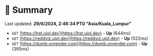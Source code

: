 # 📖 Summary
Last updated: **29/6/2024, 2:46:34 PTG "Asia/Kuala_Lumpur"**

- `GET` [https://hst.ujol.dev](https://hst.ujol.dev) - **Up** (644ms)
- `GET` [https://reddviz.ujol.dev](https://reddviz.ujol.dev) - **Up** (522ms)
- `GET` [https://dumb.onrender.com](https://dumb.onrender.com) - **Up** (395ms)
